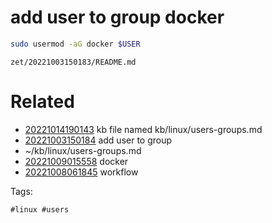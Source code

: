 # add user to group docker

```bash
sudo usermod -aG docker $USER
```

` zet/20221003150183/README.md `

# Related

- [20221014190143](/zet/20221014190143/README.md) kb file named kb/linux/users-groups.md
- [20221003150184](/zet/20221003150184/README.md) add user to group
- ~/kb/linux/users-groups.md
- [20221009015558](/zet/20221009015558/README.md) docker
- [20221008061845](/zet/20221008061845/README.md) workflow

Tags:

    #linux #users 
